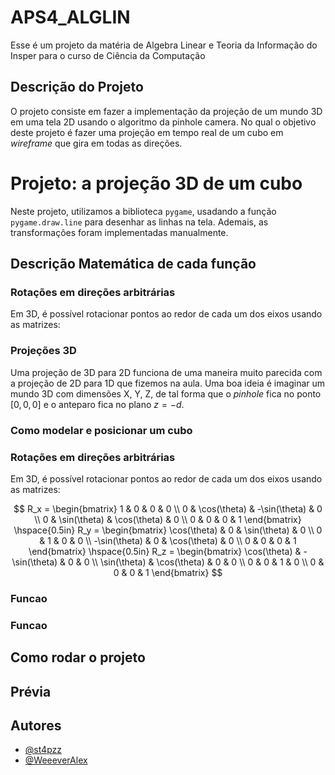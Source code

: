 # APS4_ALGLIN

Esse é um projeto da matéria de Algebra Linear e Teoria da Informação do Insper para o curso de Ciência da Computação

## Descrição do Projeto
O projeto consiste em fazer a implementação da projeção de um mundo 3D em uma tela 2D usando o algoritmo da pinhole camera. No qual o objetivo deste projeto é fazer uma projeção em tempo real de um cubo em *wireframe* que gira em todas as direções.

# Projeto: a projeção 3D de um cubo

Neste projeto, utilizamos a biblioteca `pygame`, usadando a função `pygame.draw.line` para desenhar as linhas na tela. Ademais, as transformações foram implementadas manualmente.

## Descrição Matemática de cada função

### Rotações em direções arbitrárias

Em 3D, é possível rotacionar pontos ao redor de cada um dos eixos usando as matrizes:

### Projeções 3D

Uma projeção de 3D para 2D funciona de uma maneira muito parecida com a projeção de 2D para 1D que fizemos na aula. Uma boa ideia é imaginar um mundo 3D com dimensões X, Y, Z, de tal forma que o *pinhole* fica no ponto $[0,0,0]$ e o anteparo fica no plano $z=-d$.

### Como modelar e posicionar um cubo




### Rotações em direções arbitrárias

Em 3D, é possível rotacionar pontos ao redor de cada um dos eixos usando as matrizes:

$$
R_x = \begin{bmatrix}
1 & 0 & 0 & 0 \\
0 & \cos(\theta) & -\sin(\theta) & 0 \\
0 & \sin(\theta) & \cos(\theta) & 0 \\
0 & 0 & 0 & 1
\end{bmatrix}
\hspace{0.5in}
R_y = \begin{bmatrix}
\cos(\theta) & 0 & \sin(\theta) & 0 \\
0 & 1 & 0 & 0 \\
-\sin(\theta) & 0 & \cos(\theta) & 0 \\
0 & 0 & 0 & 1
\end{bmatrix}
\hspace{0.5in}
R_z = \begin{bmatrix}
\cos(\theta) & - \sin(\theta) & 0 & 0 \\
\sin(\theta) & \cos(\theta) & 0 & 0 \\
0 & 0 & 1 & 0 \\
0 & 0 & 0 & 1
\end{bmatrix}
$$




### Funcao 

### Funcao 


## Como rodar o projeto






    
## Prévia



## Autores

- [@st4pzz](https://github.com/st4pzz)
- [@WeeeverAlex](https://github.com/WeeeverAlex)
